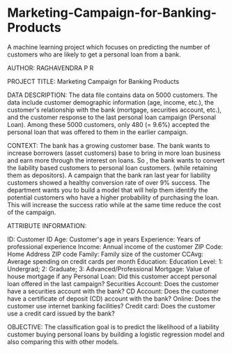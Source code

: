 # Marketing-Campaign-for-Banking-Products
A machine learning project which focuses on predicting the number of customers who are likely to get a personal loan from a bank.

AUTHOR: RAGHAVENDRA P R

PROJECT TITLE: Marketing Campaign for Banking Products

DATA DESCRIPTION: The data file contains data on 5000 customers. The data include customer demographic information (age, income, etc.), the customer's relationship with the bank (mortgage, securities account, etc.), and the customer response to the last personal loan campaign (Personal Loan). Among these 5000 customers, only 480 (= 9.6%) accepted the personal loan that was offered to them in the earlier campaign.

CONTEXT: The bank has a growing customer base. The bank wants to increase borrowers (asset customers) base to bring in more loan business and earn more through the interest on loans. So , the bank wants to convert the liability based customers to personal loan customers. (while retaining them as depositors). A campaign that the bank ran last year for liability customers showed a healthy conversion rate of over 9% success. The department wants you to build a model that will help them identify the potential customers who have a higher probability of purchasing the loan. This will increase the success ratio while at the same time reduce the cost of the campaign.

ATTRIBUTE INFORMATION:

ID: Customer ID
Age: Customer's age in years
Experience: Years of professional experience
Income: Annual income of the customer
ZIP Code: Home Address ZIP code
Family: Family size of the customer
CCAvg: Average spending on credit cards per month
Education: Education Level: 1: Undergrad; 2: Graduate; 3: Advanced/Professional
Mortgage: Value of house mortgage if any
Personal Loan: Did this customer accept personal loan offered in the last campaign?
Securities Account: Does the customer have a securities account with the bank?
CD Account: Does the customer have a certificate of deposit (CD) account with the bank?
Online: Does the customer use internet banking facilities?
Credit card: Does the customer use a credit card issued by the bank?

OBJECTIVE: The classification goal is to predict the likelihood of a liability customer buying personal loans by building a logistic regression model and also comparing this with other models.

